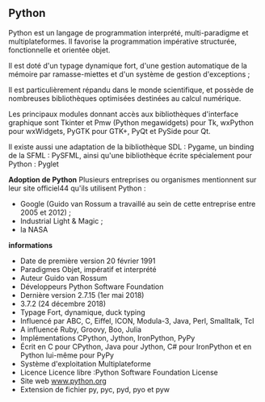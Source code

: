 ## Python

Python est un langage de programmation interprété, multi-paradigme et multiplateformes. Il favorise la programmation impérative structurée, fonctionnelle et orientée objet. 

Il est doté d'un typage dynamique fort, d'une gestion automatique de la mémoire par ramasse-miettes et d'un système de gestion d'exceptions ;

 Il est particulièrement répandu dans le monde scientifique, et possède de nombreuses bibliothèques optimisées destinées au calcul numérique.


Les principaux modules donnant accès aux bibliothèques d'interface graphique sont Tkinter et Pmw (Python megawidgets) pour Tk, wxPython pour wxWidgets, PyGTK pour GTK+, PyQt et PySide pour Qt. 

Il existe aussi une adaptation de la bibliothèque SDL : Pygame, un binding de la SFML : PySFML, ainsi qu'une bibliothèque écrite spécialement pour Python : Pyglet

**Adoption de Python**
Plusieurs entreprises ou organismes mentionnent sur leur site officiel44 qu'ils utilisent Python :

 - Google (Guido van Rossum a travaillé au sein de cette entreprise
   entre 2005 et 2012) ;
 - Industrial Light & Magic ;
 - la NASA

**informations**

 - Date de première version	20 février 1991
 - Paradigmes	Objet, impératif et interprété
 - Auteur	Guido van Rossum
 - Développeurs	Python Software Foundation
 - Dernière version	2.7.15 (1er mai 2018)
 - 3.7.2 (24 décembre 2018)
 - Typage	Fort, dynamique, duck typing
 - Influencé par	ABC, C, Eiffel, ICON, Modula-3, Java, Perl, Smalltalk,
   Tcl
 - A influencé	Ruby, Groovy, Boo, Julia
 - Implémentations	CPython, Jython, IronPython, PyPy
 - Écrit en	C pour CPython, Java pour Jython, C# pour IronPython et en
   Python lui-même pour PyPy
 - Système d'exploitation	Multiplateforme
 - Licence	Licence libre :Python Software Foundation License
 - Site web	www.python.org
 - Extension de fichier	py, pyc, pyd, pyo et pyw
